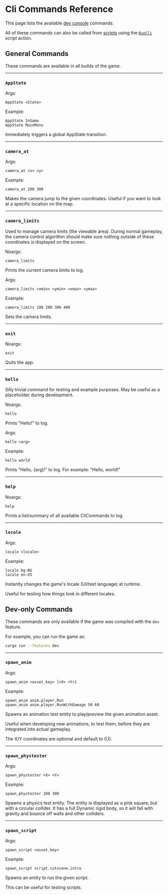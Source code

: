 # Cli Commands Reference

This page lists the available [dev console](./cli.md) commands.

All of these commands can also be called from [scripts](./script.md)
using the [`RunCli`](./script-ref.md#RunCli) script action.

## General Commands

These commands are available in all builds of the game.

---

### `AppState`

Args:

```
AppState <State>
```

Example:

```
AppState InGame
AppState MainMenu
```

Immediately triggers a global AppState transition.

---

### `camera_at`

Args:

```
camera_at <x> <y>
```

Example:

```
camera_at 200 300
```

Makes the camera jump to the given coordinates. Useful if you want to look at
a specific location on the map.

---

### `camera_limits`

Used to manage camera limits (the viewable area). During normal gameplay, the
camera control algorithm should make sure nothing outside of these coordinates
is displayed on the screen.

Noargs:

```
camera_limits
```

Prints the current camera limits to log.

Args:

```
camera_limits <xmin> <ymin> <xmax> <ymax>
```

Example:

```
camera_limits 100 200 300 400
```

Sets the camera limits.

---

### `exit`

Noargs:

```
exit
```

Quits the app.

---

### `hello`

Silly trivial command for testing and example purposes. May be useful as
a placeholder during development.

Noargs:

```
hello
```

Prints "Hello!" to log.

Args:

```
hello <arg>
```

Example:

```
hello world
```

Prints "Hello, {arg}!" to log. For example: "Hello, world!"

---

### `help`

Noargs:

```
help
```

Prints a list/summary of all available CliCommands to log.

---

### `locale`

Args:

```
locale <locale>
```

Example:

```
locale bg-BG
locale en-US
```

Instantly changes the game's locale (UI/text language) at runtime.

Useful for testing how things look in different locales.

## Dev-only Commands

These commands are only available if the game was compiled with the `dev`
feature.

For example, you can run the game as:

```sh
cargo run --features dev
```

---

### `spawn_anim`

Args:

```
spawn_anim <asset_key> [<X> <Y>]
```

Example:

```
spawn_anim anim.player.Run
spawn_anim anim.player.RunWithDamage 50 60
```

Spawns an animation test entity to play/preview the given animation asset.

Useful when developing new animations, to test them, before they are integrated
into actual gameplay.

The X/Y coordinates are optional and default to 0,0.

---

### `spawn_phystester`

Args:

```
spawn_phystester <X> <Y>
```

Example:

```
spawn_phystester 200 300
```

Spawns a physics test entity. The entity is displayed as a pink square, but with
a circular collider. It has a full Dynamic rigid body, so it will fall with
gravity and bounce off walls and other colliders.

---

### `spawn_script`

Args:

```
spawn_script <asset_key>
```

Example:

```
spawn_script script.cutscene.intro
```

Spawns an entity to run the given script.

This can be useful for testing scripts.
